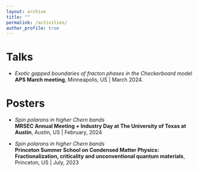 ```yaml
---
layout: archive
title: ""
permalink: /activities/
author_profile: true
---
```


Talks
=====
* _Exotic gapped boundaries of fracton phases in the Checkerboard model_ <br>
  **APS March meeting**, Minneapolis, US | March 2024.

Posters
=======

* _Spin polarons in higher Chern bands_ <br>
  **MRSEC Annual Meeting + Industry Day at The University of Texas at Austin**, Austin, US | February, 2024
  
* _Spin polarons in higher Chern bands_ <br>
  **Princeton Summer School on Condensed Matter Physics: Fractionalization, criticality and unconventional quantum materials**, Princeton, US | July, 2023

